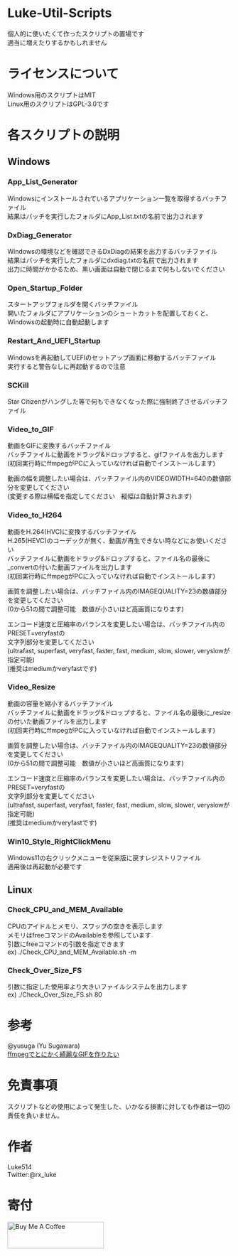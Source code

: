 # Luke-Util-Scripts
個人的に使いたくて作ったスクリプトの置場です  
適当に増えたりするかもしれません  

# ライセンスについて
Windows用のスクリプトはMIT  
Linux用のスクリプトはGPL-3.0です

# 各スクリプトの説明
## Windows
### App_List_Generator
Windowsにインストールされているアプリケーション一覧を取得するバッチファイル  
結果はバッチを実行したフォルダにApp_List.txtの名前で出力されます

### DxDiag_Generator
Windowsの環境などを確認できるDxDiagの結果を出力するバッチファイル  
結果はバッチを実行したフォルダにdxdiag.txtの名前で出力されます  
出力に時間がかかるため、黒い画面は自動で閉じるまで何もしないでください

### Open_Startup_Folder
スタートアップフォルダを開くバッチファイル  
開いたフォルダにアプリケーションのショートカットを配置しておくと、Windowsの起動時に自動起動します

### Restart_And_UEFI_Startup
Windowsを再起動してUEFIのセットアップ画面に移動するバッチファイル  
実行すると警告なしに再起動するので注意  

### SCKill
Star Citizenがハングした等で何もできなくなった際に強制終了させるバッチファイル  

### Video_to_GIF
動画をGIFに変換するバッチファイル  
バッチファイルに動画をドラッグ&ドロップすると、gifファイルを出力します  
(初回実行時にffmpegがPCに入っていなければ自動でインストールします)  
  
動画の幅を調整したい場合は、バッチファイル内のVIDEOWIDTH=640の数値部分を変更してください  
(変更する際は横幅を指定してください　縦幅は自動計算されます)  

### Video_to_H264
動画をH.264(HVC)に変換するバッチファイル  
H.265(HEVC)のコーデックが無く、動画が再生できない時などにお使いください  
バッチファイルに動画をドラッグ&ドロップすると、ファイル名の最後に_convertの付いた動画ファイルを出力します  
(初回実行時にffmpegがPCに入っていなければ自動でインストールします)  
  
画質を調整したい場合は、バッチファイル内のIMAGEQUALITY=23の数値部分を変更してください  
(0から51の間で調整可能　数値が小さいほど高画質になります)  
  
エンコード速度と圧縮率のバランスを変更したい場合は、バッチファイル内のPRESET=veryfastの  
文字列部分を変更してください  
(ultrafast, superfast, veryfast, faster, fast, medium, slow, slower, veryslowが指定可能)  
(推奨はmediumかveryfastです)  

### Video_Resize
動画の容量を縮小するバッチファイル  
バッチファイルに動画をドラッグ&ドロップすると、ファイル名の最後に_resizeの付いた動画ファイルを出力します  
(初回実行時にffmpegがPCに入っていなければ自動でインストールします)  
  
画質を調整したい場合は、バッチファイル内のIMAGEQUALITY=23の数値部分を変更してください  
(0から51の間で調整可能　数値が小さいほど高画質になります)  
  
エンコード速度と圧縮率のバランスを変更したい場合は、バッチファイル内のPRESET=veryfastの  
文字列部分を変更してください  
(ultrafast, superfast, veryfast, faster, fast, medium, slow, slower, veryslowが指定可能)  
(推奨はmediumかveryfastです)  

### Win10_Style_RightClickMenu
Windows11の右クリックメニューを従来版に戻すレジストリファイル  
適用後は再起動が必要です  

## Linux
### Check_CPU_and_MEM_Available
CPUのアイドルとメモリ、スワップの空きを表示します  
メモリはfreeコマンドのAvailableを参照しています  
引数にfreeコマンドの引数を指定できます  
ex) ./Check_CPU_and_MEM_Available.sh -m

### Check_Over_Size_FS
引数に指定した使用率より大きいファイルシステムを出力します  
ex) ./Check_Over_Size_FS.sh 80

# 参考
@yusuga (Yu Sugawara)  
[ffmpegでとにかく綺麗なGIFを作りたい](https://qiita.com/yusuga/items/ba7b5c2cac3f2928f040)

# 免責事項
スクリプトなどの使用によって発生した、いかなる損害に対しても作者は一切の責任を負いません。  

# 作者
Luke514  
Twitter:@rx_luke

# 寄付
<a href="https://www.buymeacoffee.com/Luke514" target="_blank"><img src="https://cdn.buymeacoffee.com/buttons/v2/default-yellow.png" alt="Buy Me A Coffee" style="height: 60px !important;width: 217px !important;" ></a>
